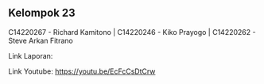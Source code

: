 ## Kelompok 23 

C14220267 - Richard Kamitono | C14220246 - Kiko Prayogo | C14220262 - Steve Arkan Fitrano

Link Laporan: 

Link Youtube: https://youtu.be/EcFcCsDtCrw

